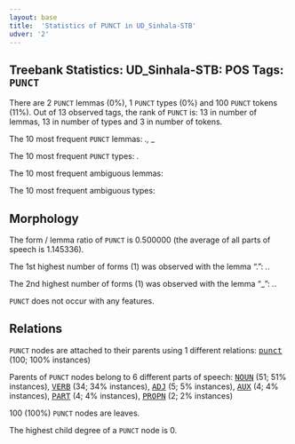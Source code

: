 ```yaml
---
layout: base
title:  'Statistics of PUNCT in UD_Sinhala-STB'
udver: '2'
---
```


## Treebank Statistics: UD_Sinhala-STB: POS Tags: `PUNCT`

There are 2 `PUNCT` lemmas (0%), 1 `PUNCT` types (0%) and 100 `PUNCT` tokens (11%).
Out of 13 observed tags, the rank of `PUNCT` is: 13 in number of lemmas, 13 in number of types and 3 in number of tokens.

The 10 most frequent `PUNCT` lemmas: <em>., _</em>

The 10 most frequent `PUNCT` types:  <em>.</em>

The 10 most frequent ambiguous lemmas: 

The 10 most frequent ambiguous types:  



## Morphology

The form / lemma ratio of `PUNCT` is 0.500000 (the average of all parts of speech is 1.145336).

The 1st highest number of forms (1) was observed with the lemma “.”: <em>.</em>.

The 2nd highest number of forms (1) was observed with the lemma “_”: <em>.</em>.

`PUNCT` does not occur with any features.


## Relations

`PUNCT` nodes are attached to their parents using 1 different relations: <tt><a href="si_stb-dep-punct.html">punct</a></tt> (100; 100% instances)

Parents of `PUNCT` nodes belong to 6 different parts of speech: <tt><a href="si_stb-pos-NOUN.html">NOUN</a></tt> (51; 51% instances), <tt><a href="si_stb-pos-VERB.html">VERB</a></tt> (34; 34% instances), <tt><a href="si_stb-pos-ADJ.html">ADJ</a></tt> (5; 5% instances), <tt><a href="si_stb-pos-AUX.html">AUX</a></tt> (4; 4% instances), <tt><a href="si_stb-pos-PART.html">PART</a></tt> (4; 4% instances), <tt><a href="si_stb-pos-PROPN.html">PROPN</a></tt> (2; 2% instances)

100 (100%) `PUNCT` nodes are leaves.

The highest child degree of a `PUNCT` node is 0.

